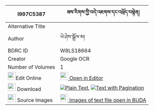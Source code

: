|I997C5387|ཟས་རིགས་ཀྱི་བདེ་འཇགས་དང་འཕྲོད་བསྟེན། 
| --- | --- 
|Alternative Title |
|Author| ཡེ་ཤེས་སྒྲོལ་མ།
|BDRC ID | W8LS18664
|Creator | Google OCR
|Number of Volumes| 1
|<img width="25" src="https://img.icons8.com/color/25/000000/edit-property.png">Edit Online| [<img width="25" src="https://avatars.githubusercontent.com/u/45091458?s=200&v=4"> Open in Editor](http://editor.openpecha.org/I997C5387)
|<img width="25" src="https://img.icons8.com/fluent/48/000000/download-2.png"/>  Download | [![](https://img.icons8.com/color/20/000000/txt.png)Plain Text](https://github.com/Openpecha/I997C5387/releases/download/v1/ze_rik_kyi_dejak_dang_troten_plain_I997C5387.zip), [![](https://img.icons8.com/color/20/000000/txt.png)Text with Pagination](https://github.com/Openpecha/I997C5387/releases/download/v1/ze_rik_kyi_dejak_dang_troten_pages_I997C5387.zip)
|<img width="25" src="https://img.icons8.com/plasticine/100/000000/pictures-folder.png"/>  Source Images | [<img width="25" src="https://library.bdrc.io/icons/BUDA-small.svg"> Images of text file open in BUDA](https://library.bdrc.io/show/bdr:W8LS18664)